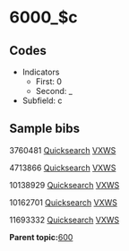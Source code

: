 # 6000\_$c

## Codes

-   Indicators
    -   First: 0
    -   Second: \_
-   Subfield: c

## Sample bibs

3760481 [Quicksearch](https://search.library.yale.edu/catalog/3760481) [VXWS](http://prodorbis.library.yale.edu:7014/vxws/GetHoldingsService?bibId=3760481)

4713866 [Quicksearch](https://search.library.yale.edu/catalog/4713866) [VXWS](http://prodorbis.library.yale.edu:7014/vxws/GetHoldingsService?bibId=4713866)

10138929 [Quicksearch](https://search.library.yale.edu/catalog/10138929) [VXWS](http://prodorbis.library.yale.edu:7014/vxws/GetHoldingsService?bibId=10138929)

10162701 [Quicksearch](https://search.library.yale.edu/catalog/10162701) [VXWS](http://prodorbis.library.yale.edu:7014/vxws/GetHoldingsService?bibId=10162701)

11693332 [Quicksearch](https://search.library.yale.edu/catalog/11693332) [VXWS](http://prodorbis.library.yale.edu:7014/vxws/GetHoldingsService?bibId=11693332)

**Parent topic:**[600](../../tags/600/600.md)

